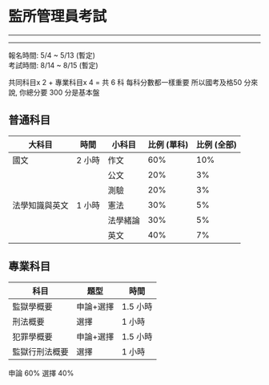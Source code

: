 # 監所管理員考試

---



---

報名時間: 5/4 ~ 5/13 (暫定)  
考試時間: 8/14 ~ 8/15 (暫定)

共同科目x 2 + 專業科目x 4 = 共 6 科 每科分數都一樣重要 所以國考及格50 分來說, 你總分要 300 分是基本盤

## 普通科目

| 大科目         | 時間   | 小科目   | 比例 (單科) | 比例 (全部) |
|----------------|--------|----------|-------------|-------------|
| 國文           | 2 小時 | 作文     | 60%         | 10%         |
|                |        | 公文     | 20%         | 3%          |
|                |        | 測驗     | 20%         | 3%          |
| 法學知識與英文 | 1 小時 | 憲法     | 30%         | 5%          |
|                |        | 法學緒論 | 30%         | 5%          |
|                |        | 英文     | 40%         | 7%          |


## 專業科目

科目           | 題型      | 時間    
---------------|-----------|---------
監獄學概要     | 申論+選擇 | 1.5 小時
刑法概要       | 選擇      | 1 小時  
犯罪學概要     | 申論+選擇 | 1.5 小時
監獄行刑法概要 | 選擇      | 1 小時  

申論 60%
選擇 40%
